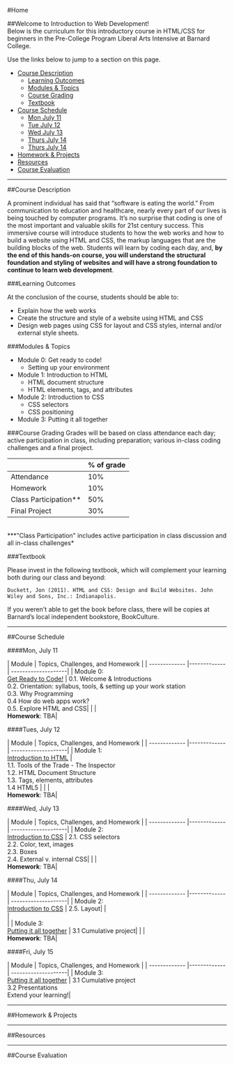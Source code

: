#Home

##Welcome to Introduction to Web Development!  
Below is the curriculum for this introductory course in HTML/CSS for beginners in the Pre-College Program Liberal Arts Intensive at Barnard College. 

Use the links below to jump to a section on this page.

- [Course Description](#description)
	- [Learning Outcomes](#outcomes)
	- [Modules & Topics](#topics)
	- [Course Grading](#grading)
	- [Textbook](#textbook)
- [Course Schedule](#schedule)
	- [Mon July 11](#july11)
	- [Tue July 12](#july12)
	- [Wed July 13](#july13)
	- [Thurs July 14](#july14)
	- [Thurs July 14](#july15)
- [Homework & Projects](#homework)
- [Resources]()
- [Course Evaluation]()

<hr height="10px">

##<a id="description">Course Description</a>

A prominent individual has said that “software is eating the world.” From communication to education and healthcare, nearly every part of our lives is being touched by computer programs. It’s no surprise that coding is one of the most important and valuable skills for 21st century success.  This immersive course will introduce students to how the web works and how to build a website using HTML and CSS, the markup languages that are the building blocks of the web.  Students will learn by coding each day, and, **by the end of this hands-on course, you will understand the structural foundation and styling of websites and will have a strong foundation to continue to learn web development**.

###<a id="outcomes">Learning Outcomes</a> 

At the conclusion of the course, students should be able to:

- Explain how the web works
- Create the structure and style of a website using HTML and CSS
- Design web pages using CSS for layout and CSS styles, internal and/or external style sheets.


###<a id="topics">Modules & Topics</a>

- Module 0: Get ready to code!
	- Setting up your environment
- Module 1: Introduction to HTML
	- HTML document structure
	- HTML elements, tags, and attributes
- Module 2: Introduction to CSS
	- CSS selectors
	- CSS positioning
- Module 3: Putting it all together


###<a id="grading">Course Grading</a>
Grades will be based on class attendance each day; active participation in class, including preparation; various in-class coding challenges and a final project.

|  | % of grade |
| ------------- |-------------|
|Attendance | 10% |
|Homework | 10% |
|Class Participation**| 50%|
|Final Project| 30% |

<br/>
***"Class Participation" includes active participation in class discussion and all in-class challenges*

###<a id="textbook">Textbook</a>

Please invest in the following textbook, which will complement your learning both during our class and beyond:

```Duckett, Jon (2011). HTML and CSS: Design and Build Websites. John Wiley and Sons, Inc.: Indianapolis. ```

If you weren't able to get the book before class, there will be copies at Barnard’s local independent bookstore, BookCulture.
<hr height="10px">

##<a id="schedule">Course Schedule</a>

####<a id="july11">Mon, July 11</a>

| Module          | Topics, Challenges, and Homework     |
| ------------- |-------------| --------------------|
| Module 0: <br>[Get Ready to Code!](/modules/0-get-ready-to-code)  | 0.1. Welcome & Introductions <br> 0.2. Orientation: syllabus, tools, & setting up your work station <br> 0.3. Why Programming <br>0.4 How do web apps work?<br> 0.5. Explore HTML and CSS|
| | <br> **Homework**: TBA| 

####<a id="july12">Tues, July 12</a>

| Module          | Topics, Challenges, and Homework     |
| ------------- |-------------| --------------------|
| Module 1: <br>[Introduction to HTML](/modules/1-introhtml)  | <br>1.1. Tools of the Trade - The Inspector<br> 1.2. HTML Document Structure <br> 1.3. Tags, elements, attributes<br> 1.4 HTML5 |
| | <br> **Homework**: TBA| 


####<a id="july13">Wed, July 13</a>

| Module          | Topics, Challenges, and Homework     |
| ------------- |-------------| --------------------|
| Module 2: <br>[Introduction to CSS](/modules/2-introcss)  | 2.1. CSS selectors <br>2.2. Color, text, images<br> 2.3. Boxes <br>2.4. External v. internal CSS|
| | <br> **Homework**: TBA| 


####<a id="july16">Thu, July 14</a>

| Module          | Topics, Challenges, and Homework     |
| ------------- |-------------| --------------------|
| Module 2: <br>[Introduction to CSS](/modules/2-introcss)  | 2.5. Layout|
|<br> | <br>|
| Module 3: <br>[Putting it all together](/modules/5-finalproject)  | 3.1 Cumulative project|
| | <br> **Homework**: TBA| 

####<a id="july15">Fri, July 15</a>

| Module          | Topics, Challenges, and Homework     |
| ------------- |-------------| --------------------|
| Module 3: <br>[Putting it all together](/modules/3-finalproject)  | 3.1 Cumulative project<br> 3.2 Presentations<br> Extend your learning!|



<hr height="10px">
##<a id="homework">Homework & Projects</a>

<!-- Access list of all homework assignments and projects [here](). -->

<hr height="10px">
##<a id="resources">Resources</a>

<!-- - [Intro to HTML/CSS 2-Day Course](http://www.teaching-materials.org/htmlcss-1day/)
- [Google: Made with Code](www.madewithcode.com)
- [IEEE Trycomputing.org: Online Computing Education Tools](http://www.trycomputing.org/resources)
- [Udacity: Intro to HTML/CSS course](https://www.udacity.com/course/viewer#!/c-ud304/l-2617868617/e-2771378561/m-2771378562)
- [Code Academy course, HTML/CSS](http://www.codecademy.com/en/tracks/web)
- [Code Avengers course, HTML/CSS](http://www.codeavengers.com/web/100)  -->

<hr height="10px">

##<a id="#">Course Evaluation</a>

<!-- Help me improve this course for future students!  Please complete the [Course Evaluation Survey](). -->




 
